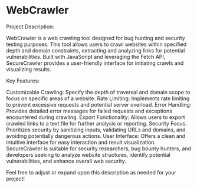 # WebCrawler
Project Description:

WebCrawler is a web crawling tool designed for bug hunting and security testing purposes. This tool allows users to crawl websites within specified depth and domain constraints, extracting and analyzing links for potential vulnerabilities. Built with JavaScript and leveraging the Fetch API, SecureCrawler provides a user-friendly interface for initiating crawls and visualizing results.

Key Features:

Customizable Crawling: Specify the depth of traversal and domain scope to focus on specific areas of a website.
Rate Limiting: Implements rate limiting to prevent excessive requests and potential server overload.
Error Handling: Provides detailed error messages for failed requests and exceptions encountered during crawling.
Export Functionality: Allows users to export crawled links to a text file for further analysis or reporting.
Security Focus: Prioritizes security by sanitizing inputs, validating URLs and domains, and avoiding potentially dangerous actions.
User Interface: Offers a clean and intuitive interface for easy interaction and result visualization.
SecureCrawler is suitable for security researchers, bug bounty hunters, and developers seeking to analyze website structures, identify potential vulnerabilities, and enhance overall web security.

Feel free to adjust or expand upon this description as needed for your project!
